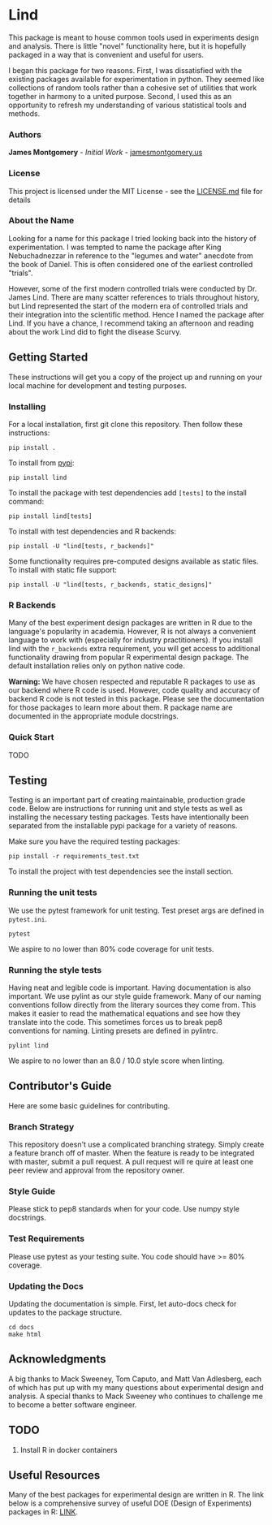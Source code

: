 # Lind

This package is meant to house common tools used in experiments design and
analysis. There is little "novel" functionality here, but it is hopefully
packaged in a way that is convenient and useful for users.

I began this package for two reasons. First, I was  dissatisfied with the
existing packages available for experimentation in python. They seemed like
collections of random tools rather than a cohesive set of utilities that work
together in harmony to a united purpose. Second, I used this as an opportunity
to refresh my understanding of various statistical tools and methods.

### Authors

**James Montgomery** - *Initial Work* - [jamesmontgomery.us](http://jamesmontgomery.us)

### License

This project is licensed under the MIT License - see the [LICENSE.md](LICENSE.md) file for details

### About the Name

Looking for a name for this package I tried looking back into the history of
experimentation. I was tempted to name the package after King Nebuchadnezzar in
reference to the "legumes and water" anecdote from the book of Daniel. This is
often considered one of the earliest controlled "trials".

However, some of the first modern controlled trials were conducted by Dr. James
Lind. There are many scatter references to trials throughout history, but Lind
represented the start of the modern era of controlled trials and their
integration into the scientific method. Hence I named the package after Lind.
If you  have a chance, I recommend taking an afternoon and reading about the
work Lind did to fight the disease Scurvy.

## Getting Started

These instructions will get you a copy of the project up and running on your
local machine for development and testing purposes.

### Installing

For a local installation, first git clone this repository. Then follow these
instructions:

```
pip install .
```

To install from [pypi](https://pypi.org/project/lind/):

```
pip install lind
```

To install the package with test dependencies add `[tests]` to the install
command:

```
pip install lind[tests]
```

To install with test dependencies and R backends:

```
pip install -U "lind[tests, r_backends]"
```

Some functionality requires pre-computed designs available as static files. To
install with static file support:

```
pip install -U "lind[tests, r_backends, static_designs]"
```

### R Backends

Many of the best experiment design packages are written in R due to the
language's popularity in academia. However, R is not always a convenient
language to work with (especially for industry practitioners). If you install
lind with the `r_backends` extra requirement, you will get access to additional
functionality drawing from popular R experimental design package. The default
installation relies only on python native code.

**Warning:** We have chosen respected and reputable R packages to use as our
backend where R code is used. However, code quality and accuracy of backend
R code is not tested in this package. Please see the documentation for those
packages to learn more about them. R package name are documented in the
appropriate module docstrings.

### Quick Start

TODO

## Testing

Testing is an important part of creating maintainable, production grade code.
Below are instructions for running unit and style tests as well as installing
the necessary testing packages. Tests have intentionally been separated from
the installable pypi package for a variety of reasons.

Make sure you have the required testing packages:

```
pip install -r requirements_test.txt
```

To install the project  with test dependencies see the install section.

### Running the unit tests

We use the pytest framework for unit testing. Test preset args are defined
in `pytest.ini`.

```
pytest
```

We aspire to no lower than 80% code coverage for unit tests.

### Running the style tests

Having neat and legible code is important. Having documentation is also
important. We use pylint as our style guide framework. Many of our naming
conventions follow directly from the literary sources they come from. This
makes it easier to read the mathematical equations and see how they translate
into the code. This sometimes forces us to break pep8 conventions for naming.
Linting presets are defined in pylintrc.

```
pylint lind
```

We aspire to no lower than an 8.0 / 10.0 style score when linting.

## Contributor's Guide

Here are some basic guidelines for contributing.

### Branch Strategy

This repository doesn't use a complicated branching strategy. Simply create a
feature branch off of master. When the feature is ready to be integrated with
master, submit a pull request. A pull request will re quire at least one peer
review and approval from the repository owner.

### Style Guide

Please stick to pep8 standards when for your code. Use numpy style docstrings.

### Test Requirements

Please use pytest as your testing suite. You code should have >= 80% coverage.

### Updating the Docs

Updating the documentation is simple. First, let auto-docs check for updates to
the package structure.

```
cd docs
make html
```

## Acknowledgments

A big thanks to Mack Sweeney, Tom Caputo, and Matt Van Adlesberg, each of which
has put up with my many questions about experimental design and analysis. A
special thanks to Mack Sweeney who continues to challenge me to become a better
software engineer.

## TODO

1. Install R in docker containers

## Useful Resources

Many of the best packages for experimental design are written in R. The link
below is a comprehensive survey of useful DOE (Design of Experiments) packages
in R: [LINK](https://cran.r-project.org/web/views/ExperimentalDesign.html).
